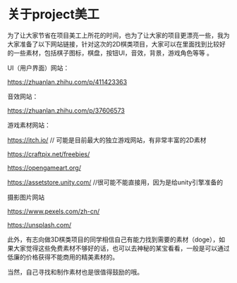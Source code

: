 # 关于project美工

为了让大家节省在项目美工上所花的时间，也为了让大家的项目更漂亮一些，我为大家准备了以下网站链接，针对这次的2D棋类项目，大家可以在里面找到比较好的一些素材，包括棋子图标，棋盘，按钮UI，音效，背景，游戏角色等等 。

UI（用户界面）网站：

https://zhuanlan.zhihu.com/p/411423363

音效网站：

https://zhuanlan.zhihu.com/p/37606573

游戏素材网站：

https://itch.io/ // 可能是目前最大的独立游戏网站，有非常丰富的2D素材

https://craftpix.net/freebies/ 

https://opengameart.org/

https://assetstore.unity.com/ //很可能不能直接用，因为是给unity引擎准备的

摄影图片网站

https://www.pexels.com/zh-cn/

https://unsplash.com/

此外，有志向做3D棋类项目的同学相信自己有能力找到需要的素材（doge），如果大家觉得这些免费素材不够好的话，也可以去神秘的某宝看看，一般是可以通过低廉的价格获得不能商用的精美素材的。

当然，自己寻找和制作素材也是很值得鼓励的哦。
